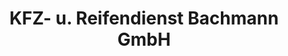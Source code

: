 ---
title: "KFZ- u. Reifendienst Bachmann GmbH"
url: /pulheim/kfz-u-reifendienst-bachmann-gmbh/
shop: Autowerkstatt
---
